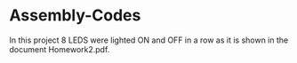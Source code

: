 # Assembly-Codes

In this project 8 LEDS were lighted ON and OFF in a row as it is shown in the document Homework2.pdf. 
